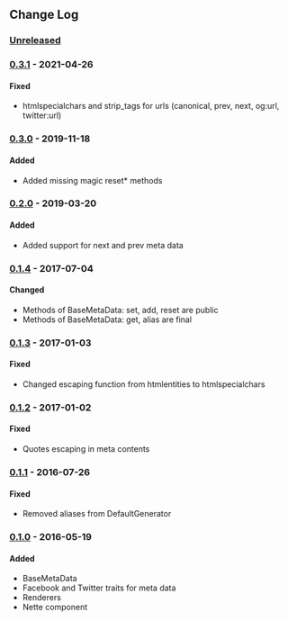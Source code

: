## Change Log

### [Unreleased][unreleased]

### [0.3.1] - 2021-04-26
#### Fixed
- htmlspecialchars and strip_tags for urls (canonical, prev, next, og:url, twitter:url)

### [0.3.0] - 2019-11-18
#### Added
- Added missing magic reset* methods

### [0.2.0] - 2019-03-20
#### Added
- Added support for next and prev meta data

### [0.1.4] - 2017-07-04
#### Changed
- Methods of BaseMetaData: set, add, reset are public
- Methods of BaseMetaData: get, alias are final

### [0.1.3] - 2017-01-03
#### Fixed
- Changed escaping function from htmlentities to htmlspecialchars

### [0.1.2] - 2017-01-02
#### Fixed
- Quotes escaping in meta contents

### [0.1.1] - 2016-07-26
#### Fixed
- Removed aliases from DefaultGenerator

### [0.1.0] - 2016-05-19
#### Added
- BaseMetaData
- Facebook and Twitter traits for meta data
- Renderers
- Nette component

[unreleased]: https://github.com/lulco/seo-helper/compare/0.3.1...HEAD
[0.3.1]: https://github.com/lulco/seo-helper/compare/0.3.0...0.3.1
[0.3.0]: https://github.com/lulco/seo-helper/compare/0.2.0...0.3.0
[0.2.0]: https://github.com/lulco/seo-helper/compare/0.1.4...0.2.0
[0.1.4]: https://github.com/lulco/seo-helper/compare/0.1.3...0.1.4
[0.1.3]: https://github.com/lulco/seo-helper/compare/0.1.2...0.1.3
[0.1.2]: https://github.com/lulco/seo-helper/compare/0.1.1...0.1.2
[0.1.1]: https://github.com/lulco/seo-helper/compare/0.1.0...0.1.1
[0.1.0]: https://github.com/lulco/seo-helper/compare/0.0.0...0.1.0
